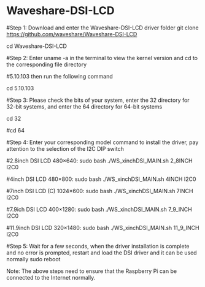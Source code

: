 # Waveshare-DSI-LCD

#Step 1: Download and enter the Waveshare-DSI-LCD driver folder
git clone https://github.com/waveshare/Waveshare-DSI-LCD

cd Waveshare-DSI-LCD

#Step 2: Enter uname -a in the terminal to view the kernel version and cd to the corresponding file directory

#5.10.103 then run the following command

cd 5.10.103


#Step 3: Please check the bits of your system, enter the 32 directory for 32-bit systems, and enter the 64 directory for 64-bit systems

cd 32

#cd 64

#Step 4: Enter your corresponding model command to install the driver, pay attention to the selection of the I2C DIP switch

#2.8inch DSI LCD 480×640:
sudo bash ./WS_xinchDSI_MAIN.sh 2_8INCH I2C0

#4inch DSI LCD 480×800:
sudo bash ./WS_xinchDSI_MAIN.sh 4INCH I2C0

#7inch DSI LCD (C) 1024×600:
sudo bash ./WS_xinchDSI_MAIN.sh 7INCH I2C0

#7.9ich DSI LCD 400×1280:
sudo bash ./WS_xinchDSI_MAIN.sh 7_9_INCH I2C0

#11.9inch DSI LCD 320×1480:
sudo bash ./WS_xinchDSI_MAIN.sh 11_9_INCH I2C0


#Step 5: Wait for a few seconds, when the driver installation is complete and no error is prompted, restart and load the DSI driver and it can be used normally
sudo reboot

Note: The above steps need to ensure that the Raspberry Pi can be connected to the Internet normally.
